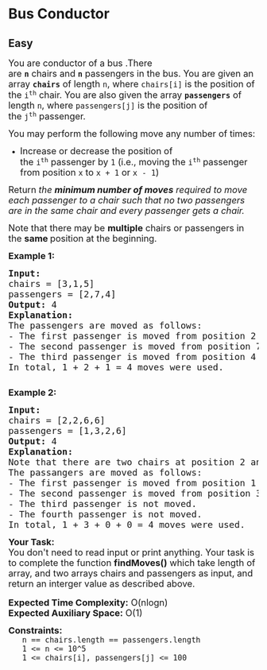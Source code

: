# Bus Conductor
## Easy
<div class="problems_problem_content__Xm_eO"><p><span style="font-size: 18px;">You are&nbsp;conductor of a bus .There are&nbsp;<strong><code>n</code></strong>&nbsp;chairs&nbsp;and&nbsp;<strong><code>n</code></strong>&nbsp;passengers in the bus. You are given an array&nbsp;<strong><code>chairs</code></strong>&nbsp;of length&nbsp;<code>n</code>, where&nbsp;<code>chairs[i]</code>&nbsp;is the position of the&nbsp;<code>i<sup>th</sup></code>&nbsp;chair. You are also given the array&nbsp;<strong><code>passengers</code></strong>&nbsp;of length&nbsp;<code>n</code>, where&nbsp;<code>passengers[j]</code>&nbsp;is the position of the&nbsp;<code>j<sup>th</sup></code>&nbsp;passenger.</span></p>
<p><span style="font-size: 18px;">You may perform the following move any number of times:</span></p>
<ul>
<li><span style="font-size: 18px;">Increase or decrease the position of the&nbsp;<code>i<sup>th</sup></code>&nbsp;passenger&nbsp;by&nbsp;<code>1</code>&nbsp;(i.e., moving the&nbsp;<code>i<sup>th</sup></code>&nbsp;passenger from position&nbsp;<code>x</code>&nbsp;to&nbsp;<code>x + 1</code>&nbsp;or&nbsp;<code>x - 1</code>)</span></li>
</ul>
<p><span style="font-size: 18px;">Return&nbsp;<em>the&nbsp;<strong>minimum number of moves</strong> required to move each passenger to a chair such that no two passengers are in the same chair and every&nbsp;</em></span><em style="font-size: 18px;">passenger gets a chair</em><em style="font-size: 18px;">.</em></p>
<p><span style="font-size: 18px;">Note that there may be&nbsp;<strong>multiple</strong>&nbsp;chairs or passengers in the&nbsp;<strong>same&nbsp;</strong>position at the beginning.</span></p>
<p><span style="font-size: 18px;"><strong>Example 1:</strong></span></p>
<pre><span style="font-size: 18px;"><strong>Input:</strong> 
chairs = [3,1,5] 
passengers = [2,7,4]
<strong>Output:</strong> 4
<strong>Explanation:</strong> 
The passengers are moved as follows:
- The first passenger is moved from position 2 to position 1 using 1 move.
- The second passenger is moved from position 7 to position 5 using 2 moves.
- The third passenger is moved from position 4 to position 3 using 1 move.
In total, 1 + 2 + 1 = 4 moves were used.
</span>
</pre>
<p><span style="font-size: 18px;"><strong>Example 2:</strong></span></p>
<pre><span style="font-size: 18px;"><strong>Input:</strong> 
chairs = [2,2,6,6] 
passengers = [1,3,2,6]
<strong>Output:</strong> 4
<strong>Explanation:</strong> 
Note that there are two chairs at position 2 and two chairs at position 6.
The passangers are moved as follows:
- The first passenger is moved from position 1 to position 2 using 1 move.
- The second passenger is moved from position 3 to position 6 using 3 moves.
- The third passenger is not moved.
- The fourth passenger is not moved.
In total, 1 + 3 + 0 + 0 = 4 moves were used.</span></pre>
<p><span style="font-size: 18px;"><strong>Your Task:</strong><br>You don't need to read input or print anything. Your task is to complete the function <strong>findMoves()</strong> which take length of array, and two arrays chairs and passengers as input, and return an interger value as described above.</span><br><br><strong><span style="font-size: 18px;">Expected Time Complexity:</span></strong><span style="font-size: 18px;"> O(nlogn)<br><strong>Expected Auxiliary Space:</strong> O(1)</span></p>
<p><span style="font-size: 18px;"><strong>Constraints:</strong></span><br><span style="font-size: 18px;"><code>&nbsp; &nbsp;n == chairs.length == passengers.length</code></span><br><span style="font-size: 18px;"><code>&nbsp; &nbsp;1 &lt;= n &lt;= 10^5</code></span><br><span style="font-size: 18px;"><code>&nbsp; &nbsp;1 &lt;= chairs[i], passengers[j] &lt;= 100</code></span></p>
<p>&nbsp;</p></div>